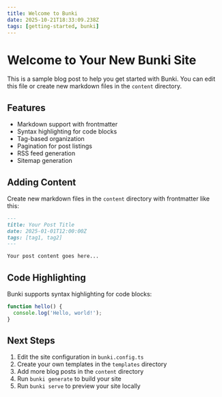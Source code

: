 ```yaml
---
title: Welcome to Bunki
date: 2025-10-21T18:33:09.238Z
tags: [getting-started, bunki]
---
```


# Welcome to Your New Bunki Site

This is a sample blog post to help you get started with Bunki. You can edit this file or create new markdown files in the `content` directory.

## Features

- Markdown support with frontmatter
- Syntax highlighting for code blocks
- Tag-based organization
- Pagination for post listings
- RSS feed generation
- Sitemap generation

## Adding Content

Create new markdown files in the `content` directory with frontmatter like this:

```markdown
---
title: Your Post Title
date: 2025-01-01T12:00:00Z
tags: [tag1, tag2]
---

Your post content goes here...
```

## Code Highlighting

Bunki supports syntax highlighting for code blocks:

```javascript
function hello() {
  console.log('Hello, world!');
}
```

## Next Steps

1. Edit the site configuration in `bunki.config.ts`
2. Create your own templates in the `templates` directory
3. Add more blog posts in the `content` directory
4. Run `bunki generate` to build your site
5. Run `bunki serve` to preview your site locally
